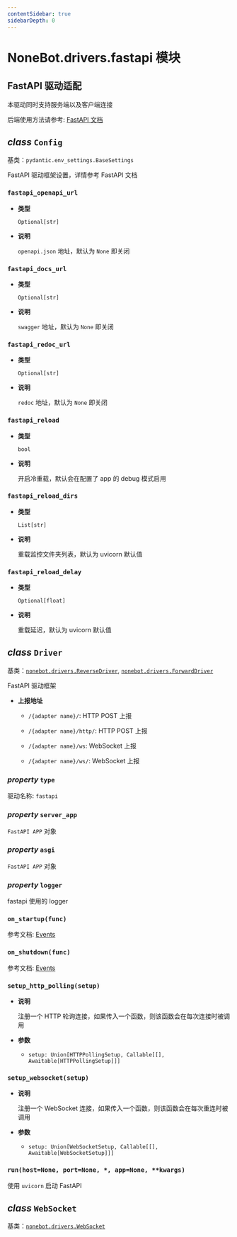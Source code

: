 ```yaml
---
contentSidebar: true
sidebarDepth: 0
---
```


# NoneBot.drivers.fastapi 模块

## FastAPI 驱动适配

本驱动同时支持服务端以及客户端连接

后端使用方法请参考: [FastAPI 文档](https://fastapi.tiangolo.com/)


## _class_ `Config`

基类：`pydantic.env_settings.BaseSettings`

FastAPI 驱动框架设置，详情参考 FastAPI 文档


### `fastapi_openapi_url`


* **类型**

    `Optional[str]`



* **说明**

    `openapi.json` 地址，默认为 `None` 即关闭



### `fastapi_docs_url`


* **类型**

    `Optional[str]`



* **说明**

    `swagger` 地址，默认为 `None` 即关闭



### `fastapi_redoc_url`


* **类型**

    `Optional[str]`



* **说明**

    `redoc` 地址，默认为 `None` 即关闭



### `fastapi_reload`


* **类型**

    `bool`



* **说明**

    开启冷重载，默认会在配置了 app 的 debug 模式启用



### `fastapi_reload_dirs`


* **类型**

    `List[str]`



* **说明**

    重载监控文件夹列表，默认为 uvicorn 默认值



### `fastapi_reload_delay`


* **类型**

    `Optional[float]`



* **说明**

    重载延迟，默认为 uvicorn 默认值



## _class_ `Driver`

基类：[`nonebot.drivers.ReverseDriver`](README.md#nonebot.drivers.ReverseDriver), [`nonebot.drivers.ForwardDriver`](README.md#nonebot.drivers.ForwardDriver)

FastAPI 驱动框架


* **上报地址**

    
    * `/{adapter name}/`: HTTP POST 上报


    * `/{adapter name}/http/`: HTTP POST 上报


    * `/{adapter name}/ws`: WebSocket 上报


    * `/{adapter name}/ws/`: WebSocket 上报



### _property_ `type`

驱动名称: `fastapi`


### _property_ `server_app`

`FastAPI APP` 对象


### _property_ `asgi`

`FastAPI APP` 对象


### _property_ `logger`

fastapi 使用的 logger


### `on_startup(func)`

参考文档: [Events](https://fastapi.tiangolo.com/advanced/events/#startup-event)


### `on_shutdown(func)`

参考文档: [Events](https://fastapi.tiangolo.com/advanced/events/#startup-event)


### `setup_http_polling(setup)`


* **说明**

    注册一个 HTTP 轮询连接，如果传入一个函数，则该函数会在每次连接时被调用



* **参数**

    
    * `setup: Union[HTTPPollingSetup, Callable[[], Awaitable[HTTPPollingSetup]]]`



### `setup_websocket(setup)`


* **说明**

    注册一个 WebSocket 连接，如果传入一个函数，则该函数会在每次重连时被调用



* **参数**

    
    * `setup: Union[WebSocketSetup, Callable[[], Awaitable[WebSocketSetup]]]`



### `run(host=None, port=None, *, app=None, **kwargs)`

使用 `uvicorn` 启动 FastAPI


## _class_ `WebSocket`

基类：[`nonebot.drivers.WebSocket`](README.md#nonebot.drivers.WebSocket)
